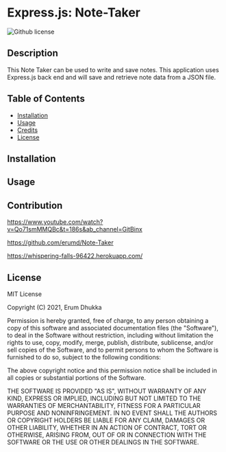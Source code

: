 # Express.js: Note-Taker

![Github license](https://img.shields.io/badge/license-MIT-blue.svg)

## Description

This Note Taker can be used to write and save notes. This application uses Express.js back end and will save and retrieve note data from a JSON file.

## Table of Contents

- [Installation](#installation)
- [Usage](#usage)
- [Credits](#credits)
- [License](#license)

## Installation

## Usage

## Contribution

https://www.youtube.com/watch?v=Qo71smMMQBc&t=186s&ab_channel=GitBinx

https://github.com/erumd/Note-Taker

https://whispering-falls-96422.herokuapp.com/

## License

MIT License

Copyright (C) 2021, Erum Dhukka

Permission is hereby granted, free of charge, to any person obtaining a copy
of this software and associated documentation files (the "Software"), to deal
in the Software without restriction, including without limitation the rights
to use, copy, modify, merge, publish, distribute, sublicense, and/or sell
copies of the Software, and to permit persons to whom the Software is
furnished to do so, subject to the following conditions:

The above copyright notice and this permission notice shall be included in all
copies or substantial portions of the Software.

THE SOFTWARE IS PROVIDED "AS IS", WITHOUT WARRANTY OF ANY KIND, EXPRESS OR
IMPLIED, INCLUDING BUT NOT LIMITED TO THE WARRANTIES OF MERCHANTABILITY,
FITNESS FOR A PARTICULAR PURPOSE AND NONINFRINGEMENT. IN NO EVENT SHALL THE
AUTHORS OR COPYRIGHT HOLDERS BE LIABLE FOR ANY CLAIM, DAMAGES OR OTHER
LIABILITY, WHETHER IN AN ACTION OF CONTRACT, TORT OR OTHERWISE, ARISING FROM,
OUT OF OR IN CONNECTION WITH THE SOFTWARE OR THE USE OR OTHER DEALINGS IN THE
SOFTWARE.
